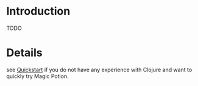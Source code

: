 # Introduction #

TODO

# Details #
see [Quickstart](Quickstart.md) if you do not have any experience with Clojure and want to quickly try Magic Potion.